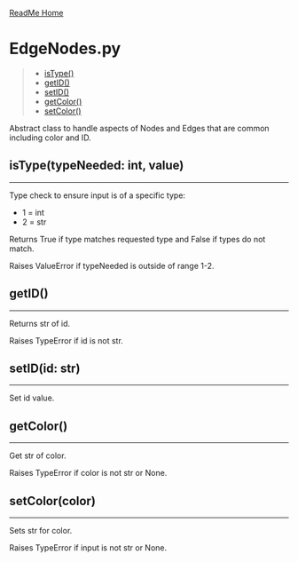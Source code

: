[ReadMe Home](.././README.md)

# EdgeNodes.py

> - [isType()](#istypetypeneeded-int-value)
> - [getID()](#getid)
> - [setID()](#setidid-str)
> - [getColor()](#getcolor)
> - [setColor()](#setcolorcolor)

Abstract class to handle aspects of Nodes and Edges that are common including color and ID.

## isType(typeNeeded: int, value)
---
Type check to ensure input is of a specific type:
- 1 = int
- 2 = str

Returns True if type matches requested type and False if types do not match.

Raises ValueError if typeNeeded is outside of range 1-2.

## getID()
---
Returns str of id.

Raises TypeError if id is not str.

## setID(id: str)
---
Set id value.

## getColor()
---
Get str of color.

Raises TypeError if color is not str or None.

## setColor(color)
---
Sets str for color.

Raises TypeError if input is not str or None.